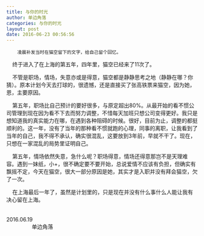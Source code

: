 ```yaml
---
title: 与你的时光
author: 单边角落
categories: 与你的时光
layout: post
date: 2016-06-23 00:56:56
---
```

		凌晨补发当时在猫空留下的文字，给自己留个回忆。

    终于进入了在上海的第五年，四年里，猫空已经来了11次了。

    不管是职场，情场，失意亦或是得意，猫空都是静静思考之地（静静在哪？你猜）。原本计划今天去打球的，很遗憾，还是直接买了张高铁票来猫空，因为她，恩，主要原因。

    第五年，职场比自己预计的要好很多，与原定超出80%。从最开始的看不惯公司管理到现在因为看不下去而努力调整，不惜每天加班只想公司变得更好。我只是想知道我的真实能力在哪，在遇到各种阻碍的时候。很好，目前为止，调整的都挺顺利的。这一年，没有了当年的那种看不惯就跑的心理，同事的离职，让我看到了当年的自己，我不得不承认，确实很混乱，这要放到3年前，早就不干了。现在，只想在一家混乱的局势里证明自己。

    第五年，情场依然失意，急什么呢？职场得意，情场还得意那岂不是天理难容。遇到一妹纸，小+，很不确定要不要开始，总说爱情不应该有负担，但确实有飘摇不定，今天在猫空，很大一部分原因是她，其实才是入职并没有拜会猫空，欠了一次。

    在上海最后一年了，虽然是计划里的，只是现在并没有什么事什么人能让我有决心留在上海。
                                                                                                                                    
2016.06.19                                                                                                                              
单边角落
